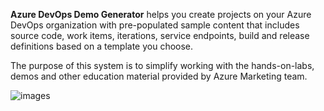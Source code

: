 **Azure DevOps Demo Generator** helps you create projects on your Azure DevOps organization with pre-populated sample content that includes source code, work items, iterations, service endpoints, build and release definitions based on a template you choose.

The purpose of this system is to simplify working with the hands-on-labs, demos and other education material provided by Azure Marketing team.

![images](/About-Azure-DevOps-Demo-Generator/images/homepage.png)
